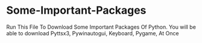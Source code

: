 # Some-Important-Packages
Run This File To Download Some Important Packages Of Python. You will be able to download Pyttsx3, Pywinautogui, Keyboard, Pygame, At Once
